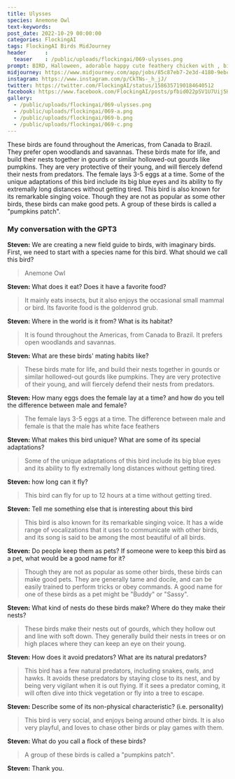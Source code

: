 ```yaml
---
title: Ulysses
species: Anemone Owl
text-keywords: 
post_date: 2022-10-29 00:00:00
categories: FlockingAI
tags: FlockingAI Birds MidJourney 
header      :
  teaser    : /public/uploads/flockingai/069-ulysses.png
prompt: BIRD, Halloween, adorable happy cute feathery chicken with , big blue eyes, cartoons, Sanrio style, hyperdetailed photo, finely detailed, portrait lighting
midjourney: https://www.midjourney.com/app/jobs/85c87eb7-2e3d-4180-9ebc-39061c3f6798
instagram: https://www.instagram.com/p/CkTNs-_h_jJ/
twitter: https://twitter.com/FlockingAI/status/1586357190184640512
facebook: https://www.facebook.com/FlockingAI/posts/pfbid022pSV1U7Uij5H64eQEjK2Bk9fgnTqgJKF1Bir1kEunSh88fGJF6shm3jkbgenXD1al
gallery: 
  - /public/uploads/flockingai/069-ulysses.png
  - /public/uploads/flockingai/069-a.png
  - /public/uploads/flockingai/069-b.png
  - /public/uploads/flockingai/069-c.png
---
```


These birds are found throughout the Americas, from Canada to Brazil. They prefer open woodlands and savannas. These birds mate for life, and build their nests together in gourds or similar hollowed-out gourds like pumpkins. They are very protective of their young, and will fiercely defend their nests from predators. The female lays 3-5 eggs at a time. Some of the unique adaptations of this bird include its big blue eyes and its ability to fly extremally long distances without getting tired. This bird is also known for its remarkable singing voice. Though they are not as popular as some other birds, these birds can make good pets. A group of these birds is called a "pumpkins patch".

### My conversation with the GPT3

**Steven:** We are creating a new field guide to birds, with imaginary birds. First, we need to start with a species name for this bird. What should we call this bird?

> Anemone Owl

**Steven:** What does it eat? Does it have a favorite food?

> It mainly eats insects, but it also enjoys the occasional small mammal or bird. Its favorite food is the goldenrod grub.

**Steven:** Where in the world is it from? What is its habitat?

> It is found throughout the Americas, from Canada to Brazil. It prefers open woodlands and savannas.

**Steven:** What are these birds' mating habits like?

> These birds mate for life, and build their nests together in gourds or similar hollowed-out gourds like pumpkins. They are very protective of their young, and will fiercely defend their nests from predators.

**Steven:** How many eggs does the female lay at a time? and how do you tell the difference between male and female?

> The female lays 3-5 eggs at a time. The difference between male and female is that the male has white face feathers

**Steven:** What makes this bird unique? What are some of its special adaptations?

> Some of the unique adaptations of this bird include its big blue eyes and its ability to fly extremally long distances without getting tired.

**Steven:** how long can it fly?

> This bird can fly for up to 12 hours at a time without getting tired.

**Steven:** Tell me something else that is interesting about this bird

> This bird is also known for its remarkable singing voice. It has a wide range of vocalizations that it uses to communicate with other birds, and its song is said to be among the most beautiful of all birds.

**Steven:** Do people keep them as pets? If someone were to keep this bird as a pet, what would be a good name for it?

> Though they are not as popular as some other birds, these birds can make good pets. They are generally tame and docile, and can be easily trained to perform tricks or obey commands. A good name for one of these birds as a pet might be "Buddy" or "Sassy".

**Steven:** What kind of nests do these birds make? Where do they make their nests?

> These birds make their nests out of gourds, which they hollow out and line with soft down. They generally build their nests in trees or on high places where they can keep an eye on their young.

**Steven:** How does it avoid predators? What are its natural predators?

> This bird has a few natural predators, including snakes, owls, and hawks. It avoids these predators by staying close to its nest, and by being very vigilant when it is out flying. If it sees a predator coming, it will often dive into thick vegetation or fly into a tree to escape.

**Steven:** Describe some of its non-physical characteristic? (i.e. personality)

> This bird is very social, and enjoys being around other birds. It is also very playful, and loves to chase other birds or play games with them.

**Steven:** What do you call a flock of these birds?

> A group of these birds is called a "pumpkins patch".

**Steven:** Thank you.
